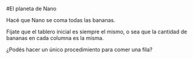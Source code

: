 #El planeta de Nano

Hacé que Nano se coma todas las bananas.

Fijate que el tablero inicial es siempre el mismo, o sea que la cantidad de bananas en cada columna es la misma.

¿Podés hacer un único procedimiento para comer una fila?